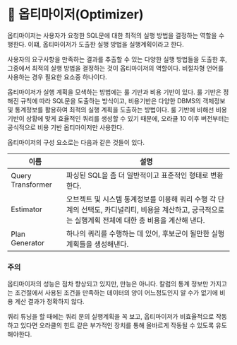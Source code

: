 # 🐬 옵티마이저(Optimizer)

옵티마이저는 사용자가 요청한 SQL문에 대한 최적의 실행 방법을 결정하는 역할을 수행한다. 이떄, 옵티마이저가 도출한 실행 방법을 실행계획이라고 한다.

사용자의 요구사항을 만족하는 결과를 추출할 수 있는 다양한 실행 방법들을 도출한 후, 그중에서 최적의 실행 방법을 결정하는 것이 옵티마이저의 역할이다. 비절차형 언어를 사용하는 경우 필요한 요소중 하나이다.

옵티마이저가 실행 계획을 모색하는 방법에는 룰 기반과 비용 기반이 있다. 룰 기반은 정해진 규칙에 따라 SQL문을 도출하는 방식이고, 비용기반은 다양한 DBMS의 객체정보 및 통계정보를 활용하여 최적의 실행 계획을 도출하는 방법이다. 룰 기반에 비해선 비용기반이 상황에 맞게 효율적인 쿼리를 생성할 수 있기 때문에, 오라클 10 이후 버전부터는 공식적으로 비용 기반 옵티마이저만 사용한다.

옵티마이저의 구성 요소로는 다음과 같은 것들이 있다.

|이름|설명|
|-|-|
|Query Transformer|파싱된 SQL을 좀 더 일반적이고 표준적인 형태로 변환한다.|
|Estimator|오브젝트 및 시스템 통계정보를 이용해 쿼리 수행 각 단계의 선택도, 카디널리티, 비용을 계산하고, 궁극적으로는 실행계획 전체에 대한 총 비용을 계산해 낸다.|
|Plan Generator|하나의 쿼리를 수행하는 데 있어, 후보군이 될만한 실행계획들을 생성해낸다.|

### 주의

옵티마이저의 성능은 점차 향상되고 있지만, 만능은 아니다. 칼럼의 통계 정보만 가지고는 조건절에서 사용된 조건을 만족하는 데이터의 양이 어느정도인지 알 수가 없기에 비용 계산 결과가 정확하지 않다.

쿼리 튜닝을 할 때에는 쿼리 문의 실행계획을 꼭 보고, 옵티마이저가 비효율적으로 작동하고 있다면 오라클의 힌트 같은 부가적인 장치를 통해 올바르게 작동될 수 있도록 유도해야한다.